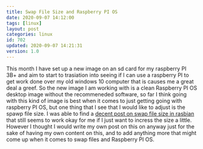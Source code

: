 ```yaml
---
title: Swap File Size and Raspberry PI OS
date: 2020-09-07 14:12:00
tags: [linux]
layout: post
categories: linux
id: 702
updated: 2020-09-07 14:21:31
version: 1.0
---
```


This month I have set up a new image on an sd card for my raspberry PI 3B+ and aim to start to trasiation into seeing if I can use a raspberry PI to get work done over my old windows 10 computer that is causes me a great deal a greef. So the new image I am working with is a clean Raspberry PI OS desktop image without the recommeneded software, so far I think going with this kind of image is best when it comes to just getting going with raspberry PI OS, but one thing that I see that I would like to adjust is the spawp file size. I was able to find a [decent post on swap file size in rasbian](https://www.bitpi.co/2015/02/11/how-to-change-raspberry-pis-swapfile-size-on-rasbian/) that still seems to work okay for me if I just want to incress the size a little. However I thought I would write my own post on this on anyway just for the sake of having my own content on this, and to add anything more that might come up when it comes to swap files and Raspberry PI OS.

<!-- more -->
